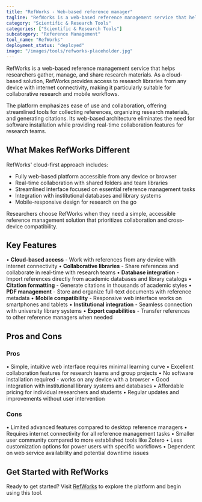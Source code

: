 ```yaml
---
title: "RefWorks - Web-based reference manager"
tagline: "RefWorks is a web-based reference management service that helps researchers gather, manage, and share research materials..."
category: "Scientific & Research Tools"
categories: ["Scientific & Research Tools"]
subcategory: "Reference Management"
tool_name: "RefWorks"
deployment_status: "deployed"
image: "/images/tools/refworks-placeholder.jpg"
---
```


RefWorks is a web-based reference management service that helps researchers gather, manage, and share research materials. As a cloud-based solution, RefWorks provides access to research libraries from any device with internet connectivity, making it particularly suitable for collaborative research and mobile workflows.

The platform emphasizes ease of use and collaboration, offering streamlined tools for collecting references, organizing research materials, and generating citations. Its web-based architecture eliminates the need for software installation while providing real-time collaboration features for research teams.

## What Makes RefWorks Different

RefWorks' cloud-first approach includes:
- Fully web-based platform accessible from any device or browser
- Real-time collaboration with shared folders and team libraries
- Streamlined interface focused on essential reference management tasks
- Integration with institutional databases and library systems
- Mobile-responsive design for research on the go

Researchers choose RefWorks when they need a simple, accessible reference management solution that prioritizes collaboration and cross-device compatibility.

## Key Features

• **Cloud-based access** - Work with references from any device with internet connectivity
• **Collaborative libraries** - Share references and collaborate in real-time with research teams
• **Database integration** - Import references directly from academic databases and library catalogs
• **Citation formatting** - Generate citations in thousands of academic styles
• **PDF management** - Store and organize full-text documents with reference metadata
• **Mobile compatibility** - Responsive web interface works on smartphones and tablets
• **Institutional integration** - Seamless connection with university library systems
• **Export capabilities** - Transfer references to other reference managers when needed

## Pros and Cons

### Pros
• Simple, intuitive web interface requires minimal learning curve
• Excellent collaboration features for research teams and group projects
• No software installation required - works on any device with a browser
• Good integration with institutional library systems and databases
• Affordable pricing for individual researchers and students
• Regular updates and improvements without user intervention

### Cons
• Limited advanced features compared to desktop reference managers
• Requires internet connectivity for all reference management tasks
• Smaller user community compared to more established tools like Zotero
• Less customization options for power users with specific workflows
• Dependent on web service availability and potential downtime issues

## Get Started with RefWorks

Ready to get started? Visit [RefWorks](https://refworks.proquest.com/) to explore the platform and begin using this tool.